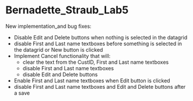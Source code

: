 # Bernadette_Straub_Lab5

New implementation_and bug fixes:

- Disable Edit and Delete buttons when nothing is selected in the datagrid
- disable First and Last name textboxes before something is selected in the datagrid or New button is clicked
- Implement Cancel functionality that will:
  - clear the text from the CustID, First and Last name textboxes
  - disable First and Last name textboxes
  - disable Edit and Delete buttons
- Enable First and Last name textboxes when Edit button is clicked
- disable First and Last name textboxes and Edit and Delete buttons after a save
